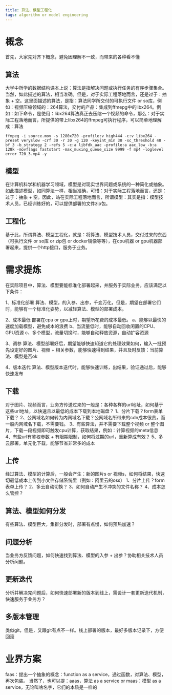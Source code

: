 ```yaml
---
title: 算法、模型工程化
tags: algorithm or model engineering
---
```


# 概念
首先，大家先对齐下概念，避免因理解不一致，而带来的各种看不懂
## 算法
大学中所学的数据结构课本上说：算法是指解决问题或执行任务的有序步骤集合。当然，如此描述的算法，相当准确。但是，对于实际工程落地而言，还是过于：抽象 + 空。这里面描述的算法，是指：算法同学所交付的可执行文件 or so库，例如：视频压缩领域的：264算法，交付的产品：集成到ffmepg中的libx264。例如：如下命令，是使用：libx264算法真正去压缩一个视频的命令，那么：对于实际工程落地而言，所提供的带上libx264的ffmpeg可执行程序，可以简单地理解成：算法
```
ffmpeg -i source.mov -s 1280x720 -profile:v high444 -c:v libx264 -preset veryslow -crf 30 -r 30 -g 120 -keyint_min 30 -sc_threshold 40 -bf 3 -b_strategy 2 -refs 5 -c:a libfdk_aac -profile:a aac_low -b:a 128k -movflags faststart -max_muxing_queue_size 9999 -f mp4 -loglevel error 720_3.mp4 -y
```
## 模型
在计算机科学和机器学习领域，模型是对现实世界问题或系统的一种简化或抽象。如此描述模型，如同算法一样，相当准确，可惜：对于实际工程落地而言，还是：过于：抽象 + 空。因此，站在实际工程落地而言，所谓模型：其实是指：模型技术人员，已经训练好的，可以提供部署的文件zip包。

## 工程化
基于此，所谓算法、模型工程化，就是：将算法、模型技术人员，交付过来的东西（可执行文件 or so库 or zip包 or docker镜像等等），在cpu机器 or gpu机器部署起来，提供一个http接口，服务于业务。

# 需求提炼
在实际项目中，算法、模型要能标准化部署起来，并服务于实际业务，应该满足以下条件：

1、标准化部署
算法、模型，的入参、出参，千变万化，但是，期望在部署它们时，能够有一个标准化姿势，以减轻算法、模型的部署成本。

2、成本最低
部署在cpu or gpu上时，期望所花费的成本最低。
a、能够以最快的速度加载模型，避免成本的浪费
b、当流量低时，能够自动回收闲置的CPU、GPU资源
c、多个模型，流量切换时，能够自动释放资源，自动扩容资源

3、调参
 算法、模型部署好后，期望能够快速知道它的处理效果如何，输入一批预先设定好的图片、视频 + 相关参数，能够快速得到结果，并且及时反馈：当前算法、模型是否ok

4、版本迭代
算法、模型版本迭代时，能够快速训练，出结果，验证通过后，能够快速发布

## 下载
对于图片、视频而言，业务方传送过来的一般是：各种各样的url地址，如何基于这些url地址，以快速且以最低的成本下载到本地磁盘？
1、分片下载？form表单下载？
2、公网域名如何转为内网域名下载？公网域名所带来的cdn成本很贵，而一般内网域名下载，不需要钱。
3、有些算法，并不需要下载整个视频 or 整个图片，下载一段视频即可触发cpu计算，获取结果，例如：计算视频的meta信息
4、有些url有鉴权参数 + 有限期限制，如何将过期的url，重新算成有效？
5、多云部署，单元化下载，能够节省非常多的成本

## 上传
经过算法、模型的计算后，一般会产生：新的图片s or 视频s，如何将结果，快速切最低成本上传到小文件存储系统里（例如：阿里云的oss）
1、分片上传？form表单上传？
2、多云自动切换？
3、如何自动产生不冲突的文件名称？
4、成本怎么管控？

## 算法、模型如何分发
有些算法、模型巨大，集群分发时，部署有点慢，如何预热加速？

## 问题分析

当业务方反馈问题，如何快速找到算法、模型的入参 + 出参？协助相关技术人员分析问题。

## 更新迭代

分析并解决完问题后，如何快速部署新的版本到线上，需设计一套更新迭代机制，快速服务于业务方？

## 多版本管理
类似git，但是，又跟git有点不一样。线上部署的版本，最好多版本记录下，方便回滚

# 业界方案
faas：提出一个抽象的概念：function as a service，通过函数，对算法、模型，再次包装。
当然了，也可以提：aaas，算法 as a service or maas：模型 as a service，无论叫啥名字，它们的本质是一样的





